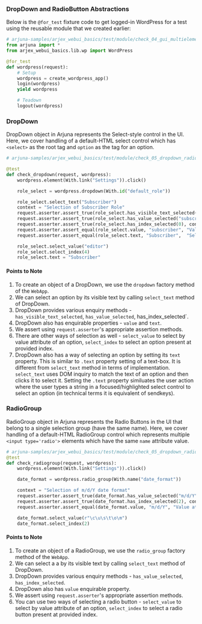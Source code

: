 ### DropDown and RadioButton Abstractions

Below is the `@for_test` fixture code to get logged-in WordPress for a test using the reusable module that we created earlier:

```python
# arjuna-samples/arjex_webui_basics/test/module/check_04_gui_multielement.py
from arjuna import *
from arjex_webui_basics.lib.wp import WordPress

@for_test
def wordpress(request):
    # Setup
    wordpress = create_wordpress_app()
    login(wordpress)
    yield wordpress

    # Teadown
    logout(wordpress)
```

### DropDown

DropDown object in Arjuna represents the Select-style control in the UI. Here, we cover handling of a default-HTML select control which has `<select>` as the root tag and `option` as the tag for an option.


```python
# arjuna-samples/arjex_webui_basics/test/module/check_05_dropdown_radiogroup.py

@test
def check_dropdown(request, wordpress):
    wordpress.element(With.link("Settings")).click()

    role_select = wordpress.dropdown(With.id("default_role"))

    role_select.select_text("Subscriber")
    context = "Selection of Subscriber Role"
    request.asserter.assert_true(role_select.has_visible_text_selected("Subscriber"), context)
    request.asserter.assert_true(role_select.has_value_selected("subscriber"), context)
    request.asserter.assert_true(role_select.has_index_selected(0), context)
    request.asserter.assert_equal(role_select.value, "subscriber", "Value attribute of Role")
    request.asserter.assert_equal(role_select.text, "Subscriber",  "Selected Role Text")

    role_select.select_value("editor")
    role_select.select_index(4)
    role_select.text = "Subscriber"
```

#### Points to Note
1. To create an object of a DropDown, we use the `dropdown` factory method of the `WebApp`.
2. We can select an option by its visible text by calling `select_text` method of DropDown.
3. DropDown provides various enquiry methods - `has_visible_text_selected`, `has_value_selected`, has_index_selected`.
4. DropDown also has enquirable properties - `value` and `text`.
5. We assert using `request.asserter`'s appropriate assertion methods.
6. There are other ways of selection as well - `select_value` to select by value attribute of an option, `select_index` to select an option present at provided index.
7. DropDown also has a way of selecting an option by setting its `text` property. This is similar to `.text` property setting of a text-box. It is different from `select_text` method in terms of implementation. `select_text` uses DOM inquiry to match the text of an option and then clicks it to select it. Setting the `.text` property similuates the user action where the user types a string in a focused/highlighted select control to select an option (in technical terms it is equivalent of sendkeys).


### RadioGroup

RadioGroup object in Arjuna represents the Radio Buttons in the UI that belong to a single selection group (have the same name). Here, we cover handling of a default-HTML RadioGroup control which represents multiple `<input type='radio'>` elements which have the same `name` attribute value.


```python
# arjuna-samples/arjex_webui_basics/test/module/check_05_dropdown_radiogroup.py
@test
def check_radiogroup(request, wordpress):
    wordpress.element(With.link("Settings")).click()

    date_format = wordpress.radio_group(With.name("date_format"))

    context = "Selection of m/d/Y date format"
    request.asserter.assert_true(date_format.has_value_selected("m/d/Y"), context)
    request.asserter.assert_true(date_format.has_index_selected(2), context)
    request.asserter.assert_equal(date_format.value, "m/d/Y", "Value attribute of Date Format")

    date_format.select_value(r"\c\u\s\t\o\m")
    date_format.select_index(2)
```

#### Points to Note
1. To create an object of a RadioGroup, we use the `radio_group` factory method of the `WebApp`.
2. We can select a a by its visible text by calling `select_text` method of DropDown.
3. DropDown provides various enquiry methods - `has_value_selected`, `has_index_selected`.
4. DropDown also has `value` enquirable property.
5. We assert using `request.asserter`'s appropriate assertion methods.
6. You can use two ways of selecting a radio button - `select_value` to select by value attribute of an option, `select_index` to select a radio button present at provided index.

